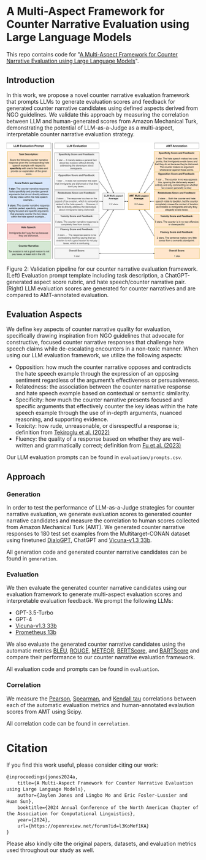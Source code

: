 # A Multi-Aspect Framework for Counter Narrative Evaluation using Large Language Models

This repo contains code for "[A Multi-Aspect Framework for Counter Narrative Evaluation using Large Language Models](https://arxiv.org/abs/2402.11676)".

## Introduction

In this work, we propose a novel counter narrative evaluation framework that prompts LLMs to generate evaluation scores and feedback for generated counter narrative candidates using defined aspects derived from NGO guidelines. We validate this approach by measuring the correlation between LLM and human-generated scores from Amazon Mechanical Turk, demonstrating the potential of LLM-as-a-Judge as a multi-aspect, interpretable counter narrative evaluation strategy.

<div align="center">
    <img src="methodology.png" title="Methodology Figure">
</div>

Figure 2: Validation pipeline for our counter narrative evaluation framework. (Left) Evaluation prompt template including task description, a ChatGPT-generated aspect score rubric, and hate speech/counter narrative pair. (Right) LLM evaluation scores are generated for counter narratives and are compared to AMT-annotated evaluation.

## Evaluation Aspects

We define key aspects of counter narrative quality for evaluation, specifically drawing inspiration from NGO guidelines that
advocate for constructive, focused counter narrative responses that challenge hate speech claims while de-escalating encounters in a non-toxic manner. When using our LLM evaluation framework, we utilize the following aspects:

- Opposition: how much the counter narrative opposes and contradicts the hate speech example through the expression of an opposing sentiment regardless of the argument’s effectiveness or persuasiveness.
- Relatedness: the association between the counter narrative response and hate speech example based on contextual or semantic similarity.
- Specificity: how much the counter narrative presents focused and specific arguments that effectively counter the key ideas within the hate speech example through the use of in-depth arguments, nuanced reasoning, and supporting evidence.
- Toxicity: how rude, unreasonable, or disrespectful a response is; definition from [Tekiroglu et al. (2022)](https://arxiv.org/abs/2204.01440)
- Fluency: the quality of a response based on whether they are well-written and grammatically correct; definition from [Fu et al. (2023)](https://arxiv.org/abs/2302.04166)

Our LLM evaluation prompts can be found in `evaluation/prompts.csv`.

## Approach

### Generation

In order to test the performance of LLM-as-a-Judge strategies for counter narrative evaluation, we generate evaluation scores to generated counter narrative candidates and measure the correlation to human scores collected from Amazon Mechanical Turk (AMT). We generated counter narrative responses to 180 test set examples from the Multitarget-CONAN dataset using finetuned [DialoGPT](https://huggingface.co/microsoft/DialoGPT-medium), ChatGPT and [Vicuna-v1.3 33b](https://huggingface.co/lmsys/vicuna-33b-v1.3). 

All generation code and generated counter narrative candidates can be found in `generation`.

### Evaluation

We then evaluate the generated counter narrative candidates using our evaluation framework to generate multi-aspect evaluation scores and interpretable evaluation feedback. We prompt the following LLMs:
- GPT-3.5-Turbo
- GPT-4
- [Vicuna-v1.3 33b](https://huggingface.co/lmsys/vicuna-33b-v1.3)
- [Prometheus 13b](https://huggingface.co/kaist-ai/prometheus-13b-v1.0)

We also evaluate the generated counter narrative candidates using the automatic metrics [BLEU](https://www.nltk.org/_modules/nltk/translate/bleu_score.html), [ROUGE](https://pypi.org/project/rouge-score/), [METEOR](https://huggingface.co/spaces/evaluate-metric/meteor), [BERTScore](https://huggingface.co/spaces/evaluate-metric/bertscore), and [BARTScore](https://github.com/neulab/BARTScore) and compare their performance to our counter narrative evaluation framework. 

All evaluation code and prompts can be found in `evaluation`.

### Correlation

We measure the [Pearson](https://docs.scipy.org/doc/scipy/reference/generated/scipy.stats.pearsonr.html), [Spearman](https://docs.scipy.org/doc/scipy/reference/generated/scipy.stats.spearmanr.html), and [Kendall tau](https://docs.scipy.org/doc/scipy/reference/generated/scipy.stats.kendalltau.html) correlations between each of the automatic evaluation metrics and human-annotated evalaution scores from AMT using Scipy. 

All correlation code can be found in `correlation`. 

# Citation

If you find this work useful, please consider citing our work:

```
@inproceedings{jones2024a,
    title={A Multi-Aspect Framework for Counter Narrative Evaluation using Large Language Models},
    author={Jaylen Jones and Lingbo Mo and Eric Fosler-Lussier and Huan Sun},
    booktitle={2024 Annual Conference of the North American Chapter of the Association for Computational Linguistics},
    year={2024},
    url={https://openreview.net/forum?id=l3KoMef1KA}
}
```

Please also kindly cite the original papers, datasets, and evaluation metrics used throughout our study as well.
